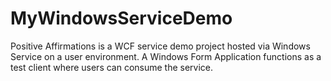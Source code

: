# MyWindowsServiceDemo
 Positive Affirmations is a WCF service demo project hosted via Windows Service on a user environment. A Windows Form Application functions as a test client where users can consume the service. 
